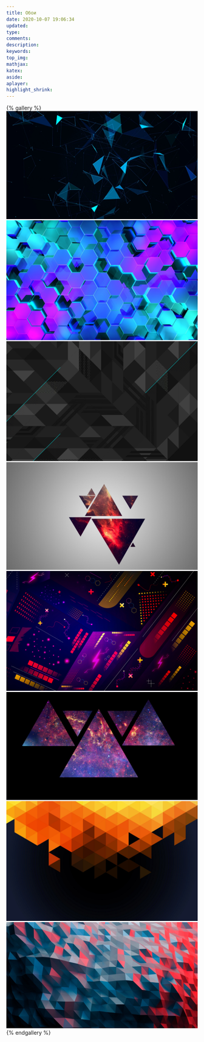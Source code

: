 ```yaml
---
title: Обои
date: 2020-10-07 19:06:34
updated:
type:
comments:
description:
keywords:
top_img:
mathjax:
katex:
aside:
aplayer:
highlight_shrink:
---
```


{% gallery %}
![](https://raw.githubusercontent.com/7Em41k/7Em41K.github.io/master/1.jpg)
![](https://raw.githubusercontent.com/7Em41k/7Em41K.github.io/master/2.jpg)
![](https://raw.githubusercontent.com/7Em41k/7Em41K.github.io/master/3.jpg)
![](https://raw.githubusercontent.com/7Em41k/7Em41K.github.io/master/4.jpg)
![](https://raw.githubusercontent.com/7Em41k/7Em41K.github.io/master/5.jpg)
![](https://raw.githubusercontent.com/7Em41k/7Em41K.github.io/master/6.jpg)
![](https://raw.githubusercontent.com/7Em41k/7Em41K.github.io/master/9.jpg)
![](https://raw.githubusercontent.com/7Em41k/7Em41K.github.io/master/8.jpg)
{% endgallery %}